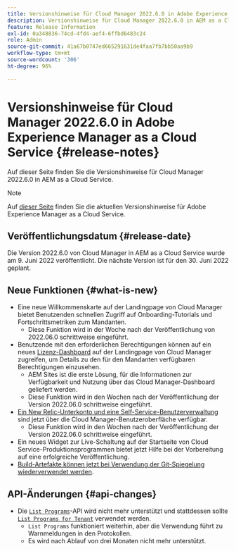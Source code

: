 ```yaml
---
title: Versionshinweise für Cloud Manager 2022.6.0 in Adobe Experience Manager as a Cloud Service
description: Versionshinweise für Cloud Manager 2022.6.0 in AEM as a Cloud Service
feature: Release Information
exl-id: 0a348836-74cd-4fd4-aef4-6ffbd6483c24
role: Admin
source-git-commit: 41a67b0747ed665291631de4faa7fb7bb50aa9b9
workflow-type: tm+mt
source-wordcount: '306'
ht-degree: 96%

---
```


# Versionshinweise für Cloud Manager 2022.6.0 in Adobe Experience Manager as a Cloud Service {#release-notes}

Auf dieser Seite finden Sie die Versionshinweise für Cloud Manager 2022.6.0 in AEM as a Cloud Service.

>[!NOTE]
>
>Auf [dieser Seite](/help/release-notes/release-notes-cloud/release-notes-current.md) finden Sie die aktuellen Versionshinweise für Adobe Experience Manager as a Cloud Service.

## Veröffentlichungsdatum {#release-date}

Die Version 2022.6.0 von Cloud Manager in AEM as a Cloud Service wurde am 9. Juni 2022 veröffentlicht. Die nächste Version ist für den 30. Juni 2022 geplant.

## Neue Funktionen {#what-is-new}

* Eine neue Willkommenskarte auf der Landingpage von Cloud Manager bietet Benutzenden schnellen Zugriff auf Onboarding-Tutorials und Fortschrittsmetriken zum Mandanten.
   * Diese Funktion wird in der Woche nach der Veröffentlichung von 2022.06.0 schrittweise eingeführt.
* Benutzende mit den erforderlichen Berechtigungen können auf ein neues [Lizenz-Dashboard](/help/implementing/cloud-manager/license-dashboard.md) auf der Landingpage von Cloud Manager zugreifen, um Details zu den für den Mandanten verfügbaren Berechtigungen einzusehen.
   * AEM Sites ist die erste Lösung, für die Informationen zur Verfügbarkeit und Nutzung über das Cloud Manager-Dashboard geliefert werden.
   * Diese Funktion wird in den Wochen nach der Veröffentlichung der Version 2022.06.0 schrittweise eingeführt.
* [Ein New Relic-Unterkonto und eine Self-Service-Benutzerverwaltung](/help/implementing/cloud-manager/user-access-new-relic.md) sind jetzt über die Cloud Manager-Benutzeroberfläche verfügbar.
   * Diese Funktion wird in den Wochen nach der Veröffentlichung der Version 2022.06.0 schrittweise eingeführt.
* Ein neues Widget zur Live-Schaltung auf der Startseite von Cloud Service-Produktionsprogrammen bietet jetzt Hilfe bei der Vorbereitung auf eine erfolgreiche Veröffentlichung.
* [Build-Artefakte können jetzt bei Verwendung der Git-Spiegelung wiederverwendet werden](/help/implementing/cloud-manager/getting-access-to-aem-in-cloud/setting-up-project.md#build-artifact-reuse).

## API-Änderungen {#api-changes}

* Die [`List Programs`](https://developer.adobe.com/experience-cloud/cloud-manager/reference/api/#operation/getPrograms)-API wird nicht mehr unterstützt und stattdessen sollte [`List Programs for Tenant`](https://developer.adobe.com/experience-cloud/cloud-manager/reference/api/#operation/getProgramsForTenant) verwendet werden.
   * `List Programs` funktioniert weiterhin, aber die Verwendung führt zu Warnmeldungen in den Protokollen.
   * Es wird nach Ablauf von drei Monaten nicht mehr unterstützt.
